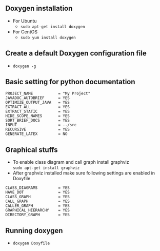 ## Doxygen installation  
- For Ubuntu  
    - `sudo apt-get install doxygen`
- For CentOS  
    - `sudo yum install doxygen`

## Create a default Doxygen configuration file
- `doxygen -g`

## Basic setting for python documentation
```
PROJECT_NAME           = "My Project"
JAVADOC_AUTOBRIEF      = YES
OPTIMIZE_OUTPUT_JAVA   = YES
EXTRACT_ALL            = YES
EXTRACT_STATIC         = YES
HIDE_SCOPE_NAMES       = YES
SORT_BRIEF_DOCS        = YES
INPUT                  = ../src
RECURSIVE              = YES
GENERATE_LATEX         = NO
```
## Graphical stuffs
- To enable class diagram and call graph install graphviz  
    `sudo apt-get install graphviz`
- After graphviz installed make sure following settings are enabled in Doxyfile
```
CLASS_DIAGRAMS         = YES
HAVE_DOT               = YES
CLASS_GRAPH            = YES
CALL_GRAPH             = YES
CALLER_GRAPH           = YES
GRAPHICAL_HIERARCHY    = YES
DIRECTORY_GRAPH        = YES
```
## Running doxygen
- `doxygen Doxyfile`